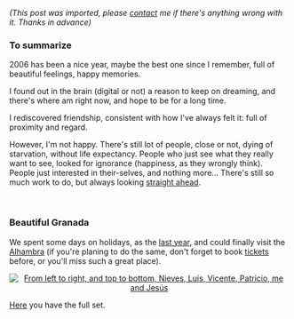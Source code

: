 *(This post was imported, please [contact](#/contact) me if there's anything wrong with it. Thanks in advance)*

<div class="entry-body">
<h3>To summarize</h3>
<p>
	2006 has been a nice year, maybe the best one since I remember, full of beautiful feelings, happy memories.
</p>
<p>
	I found out in the brain (digital or not) a reason to keep on dreaming, and there's where am right now, and hope to be for a long time.
</p>
<p>
	I rediscovered friendship, consistent with how I've always felt it: full of proximity and regard.
</p>
<p>
	However, I'm not happy. There's still lot of people, close or not, dying of starvation, without life expectancy. People who just see what they really want to see, looked for ignorance (happiness, as they wrongly think). People just interested in their-selves, and nothing more... There's still so much work to do, but always looking <a href="http://www.joseantoniocobena.com/">straight ahead</a>.
</p>
<br />
<h3>Beautiful Granada</h3>
<p>
	We spent some days on holidays, as the <a href="http://www.flickr.com/photos/marcoscobena/sets/72057594058536665/show/">last year</a>, and could finally visit the <a href="http://en.wikipedia.org/wiki/Alhambra">Alhambra</a> (if you're planing to do the same, don't forget to book <a href="https://w3.grupobbva.com/SMVE/home.html">tickets</a> before, or you'll miss such a great place).
</p>
<p align="center">
	<a href="http://www.flickr.com/photos/marcoscobena/338459815/in/set-72157594448084389/"><img src="http://farm1.static.flickr.com/161/338459815_9eede72833.jpg" alt="From left to right, and top to bottom, Nieves, Luis, Vicente, Patricio, me and Jes&uacute;s"></a>
</p>
<p>
	<a href="http://www.flickr.com/photos/marcoscobena/sets/72157594448084389/show/">Here</a> you have the full set.
</p>
</div>
